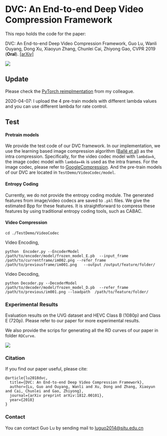 # DVC: An End-to-end Deep Video Compression Framework
This repo holds the code for the paper:

DVC: An End-to-end Deep Video Compression Framework, Guo Lu, Wanli Ouyang, Dong Xu, Xiaoyun Zhang, Chunlei Cai, Zhiyong Gao, CVPR 2019 (**Oral**). [[arXiv]](https://arxiv.org/abs/1812.00101)


![ ](Overview.png)


## Update
Please check the [PyTorch reimplmentation](https://github.com/ZhihaoHu/PyTorchVideoCompression) from my colleague.

2020-04-07: I upload the 4 pre-train models with different lambda values and you can use different lambda for rate control.

## Test

#### Pretrain models

We provide the test code of our DVC framework. In our implementation, we use the learning based image compression algorithm ([Ballé et al](https://arxiv.org/abs/1802.01436)) as the intra compression. 
Specifically, for the video codec model with `lambda=k`, the image codec model with `lambda=4k` is used as the intra frames.
For the image codec, please refer to [GoogleCompression](https://github.com/tensorflow/compression). 
And the pre-train models of our DVC are located in `TestDemo/VideoCodec/model`.

<!-- Both the pre-train models of video codecs and image codecs in our framework are available at [Dropbox](https://www.dropbox.com/s/9gc18ylms0rf9jl/PretrainModel.zip?dl=0).  -->


#### Entropy Coding

Currently, we do not provide the entropy coding module. The generated features from image/video codecs are saved to `.pkl` files. We give the estimated Bpp for these features. It is straightforward to compress these features by using traditional entropy coding tools, such as CABAC.

<!-- #### Image Compression

```
cd ./TestDemo/ImageCodec
```

Image Encoding,

```
python Encoder.py --EncoderModel /path/to/encoder/model/.pb --input_frame /path/to/image/x.png  --output /output/feature/folder/
```

Image Decoding,

```
python Decoder.py --DecoderModel /path/to/decoder/model/.pb   --loadpath  /load/feature/folder/
``` -->

#### Video Compression

```
cd ./TestDemo/VideoCodec
```

Video Encoding,
```
python  Encoder.py --EncoderModel /path/to/encoder/model/frozen_model_E.pb  --input_frame /path/to/currentframe/im002.png --refer_frame  /path/to/previousframe/im001.png  	--output /output/feature/folder/
```
Video Decoding,

```
python Decoder.py --DecoderModel /path/to/decoder/model/frozen_model_D.pb  --refer_frame /path/to/previous/im001.png --loadpath  /path/to/feature/folder/
```


### Experimental Results

Evaluation results on the UVG dataset and HEVC Class B (1080p) and Class E (720p). Please refer to our paper for more experimental results.

We also provide the scrips for generating all the RD curves of our paper in folder `RDCurve`.

![ ](E1.png)
### Citation
If you find our paper useful, please cite:
```
@article{lu2018dvc,
  title={DVC: An End-to-end Deep Video Compression Framework},
  author={Lu, Guo and Ouyang, Wanli and Xu, Dong and Zhang, Xiaoyun and Cai, Chunlei and Gao, Zhiyong},
  journal={arXiv preprint arXiv:1812.00101},
  year={2018}
}
```


### Contact
You can contact Guo Lu by sending mail to luguo2014@sjtu.edu.cn
